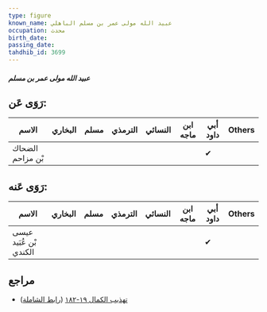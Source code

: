 ```yaml
---
type: figure
known_name: عبيد الله مولى عمر بن مسلم الباهلي
occupation: محدث
birth_date:
passing_date:
tahdhib_id: 3699
---
```

##### عبيد الله مولى عمر بن مسلم

## رَوَى عَن:
| الاسم            | البخاري | مسلم | الترمذي | النسائي | ابن ماجه | أبي داود | Others |
| ---------------- | ------- | ---- | ------- | ------- | -------- | -------- | ------ |
| الضحاك بْن مزاحم |         |      |         |         |          | ✔        |        |
## رَوَى عَنه:
| الاسم                  | البخاري | مسلم | الترمذي | النسائي | ابن ماجه | أبي داود | Others |
| ---------------------- | ------- | ---- | ------- | ------- | -------- | -------- | ------ |
| عيسى بْن عُبَيد الكندي |         |      |         |         |          | ✔        |        |
## مراجع
- [تهذيب الكمال ١٩-١٨٢](obsidian://open?vault=Tahdhib-al-Kamal&file=Figures/٣٦٩٩-عبيد%20الله%20مولى%20عمر%20بن%20مسلم) ([رابط الشاملة](https://shamela.ws/book/3722/9756))